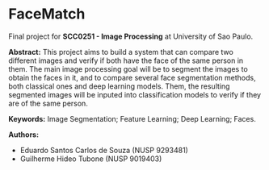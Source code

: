 # FaceMatch

Final project for **SCC0251 - Image Processing** at University of Sao Paulo.

**Abstract:** This project aims to build a system that can compare two different images and verify if both have the face of the same person in them. The main image processing goal will be to segment the images to obtain the faces in it, and to compare several face segmentation methods, both classical ones and deep learning models. Them, the resulting segmented images will be inputed into classification models to verify if they are of the same person.

**Keywords:** Image Segmentation; Feature Learning; Deep Learning; Faces.

**Authors:**
 - Eduardo Santos Carlos de Souza (NUSP 9293481)
 - Guilherme Hideo Tubone (NUSP 9019403)
